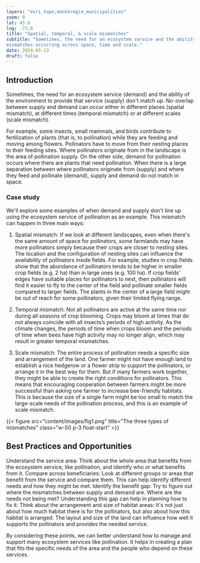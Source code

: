 ```yaml
---
layers: "esri_topo,monteregie_municipalities"
zoom: 9
lat: 45.6
lng: -73.8
title: "Spatial, temporal, & scale mismatches"
subtitle: "Sometimes, the need for an ecosystem service and the ability of the environment to provide that service don't match up. Here we discuss 
mismatches occurring across space, time and scale."
date: 2024-05-13
draft: false
---
```


## Introduction

Sometimes, the need for an ecosystem service (demand) and the ability of the environment to provide that service (supply) don't match up. 
No-overlap between supply and demand can occur either in different places (spatial mismatch), at different times (temporal mismatch) or at 
different scales (scale mismatch).

For example, some insects, small mammals, and birds contribute to fertilization of plants (that is, to pollination) while they are feeding 
and moving among flowers. Pollinators have to move from their nesting places to their feeding sites. Where pollinators originate from in the 
landscape is the area of pollination supply. On the other side, demand for pollination occurs where there are plants that need pollination. 
When there is a large separation between where pollinators originate from (supply) and where they feed and pollinate (demand), supply and 
demand do not match in space.


### Case study
We'll explore some examples of when demand and supply don't line up using the ecosystem service of pollination as an example. This mismatch 
can happen in three main ways:

1) Spatial mismatch: If we look at different landscapes, even when there's the same amount of space for pollinators, some farmlands may have 
more pollinators simply because their crops are closer to nesting sites. The location and the configuration of nesting sites can influence the 
availability of pollinators inside fields. For example, studies in crop fields show that the abundance of pollinators tends to be higher in 
smaller crop fields (e.g. 2 ha) than in large ones (e.g. 100 ha). If crop fields' edges have suitable places for pollinators to nest, then 
pollinators will find it easier to fly to the center of the field and pollinate smaller fields compared to larger fields. The plants in the 
center of a large field might be out of reach for some pollinators, given their limited flying range.

2) Temporal mismatch: Not all pollinators are active at the same time nor during all seasons of crop blooming. Crops may bloom at times that 
do not always coincide with all insects’s periods of high activity. As the climate changes, the periods of time when crops bloom and the periods 
of time when bees have high activity may no longer align, which may result in greater temporal mismatches.

3) Scale mismatch: The entire process of pollination needs a specific size and arrangement of the land. One farmer might not have enough land to 
establish a nice hedgerow or a flower strip to support the pollinators, or arrange it in the best way for them. But if many farmers work together, 
they might be able to create the right conditions for pollinators. This means that encouraging cooperation between farmers might be more successful 
than asking one farmer to increase bee-friendly habitats. This is because the size of a single farm might be too small to match the large-scale needs 
of the pollination process, and this is an example of scale mismatch.

{{< figure src="content/images/fig1.png" title="The three types of mismatches" class="w-50 p-3 float-start" >}}

## Best Practices and Opportunities

Understand the service area: Think about the whole area that benefits from the ecosystem service, like pollination, and identify who or what benefits from it.
Compare across beneficiaries: Look at different groups or areas that benefit from the service and compare them. This can help identify different needs and how 
they might be met.
Identify the benefit gap: Try to figure out where the mismatches between supply and demand are. Where are the needs not being met? Understanding this gap can 
help in planning how to fix it.
Think about the arrangement and size of habitat areas: It's not just about how much habitat there is for the pollinators, but also about how this 
habitat is arranged. The layout and size of the land can influence how well it supports the pollinators and provides the needed service.

By considering these points, we can better understand how to manage and support many ecosystem services like pollination. It helps in creating a plan that fits 
the specific needs of the area and the people who depend on these services.
